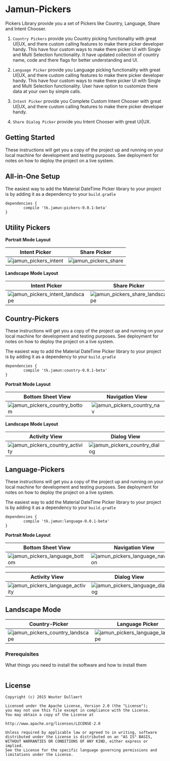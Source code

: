 # Jamun-Pickers

Pickers Library provide you a set of Pickers like Country, Language, Share and Intent Chooser. 

1. `Country Pickers` provide you Country picking functionality with great UI|UX, and there custom calling features to make there picker developer handy. This have four custom ways to make there picker UI with Single and Multi Selection functionality. It have updated collection of country name, code and there flags for better understanding and UI.

2. `Language Picker` provide you Language picking functionality with great UI|UX, and there custom calling features to make there picker developer handy. This have four custom ways to make there picker UI with Single and Multi Selection functionality. User have option to customize there data at your own by simple calls.

3. `Intent Picker` provide you Complete Custom Intent Chooser with great UI|UX, and there custom calling features to make there picker developer handy.

4. `Share Dialog Picker` provide you Intent Chooser with great UI|UX.

## Getting Started

These instructions will get you a copy of the project up and running on your local machine for development and testing purposes. See deployment for notes on how to deploy the project on a live system.

## All-in-One Setup

The easiest way to add the Material DateTime Picker library to your project is by adding it as a dependency to your `build.gradle`

```
dependencies {
        compile 'tk.jamun:pickers-0.0.1-beta'
}
```

## Utility Pickers

**Portrait Mode Layout**

Intent Picker | Share Picker
---- | ----
![jamun_pickers_intent](https://user-images.githubusercontent.com/38988514/39989090-ab29beae-5786-11e8-9121-40c387032a1a.png) | ![jamun_pickers_share](https://user-images.githubusercontent.com/38988514/39989077-a83e147e-5786-11e8-9c08-3652393d1830.png)

**Landscape Mode Layout**

Intent Picker | Share Picker
---- | ----
![jamun_pickers_intent_landscape](https://user-images.githubusercontent.com/38988514/39989091-ab6f28ea-5786-11e8-9ba4-66745bd4b7cb.png) | ![jamun_pickers_share_landscape](https://user-images.githubusercontent.com/38988514/39989079-a87d1480-5786-11e8-816d-db3e8d2d0789.png)

## Country-Pickers

These instructions will get you a copy of the project up and running on your local machine for development and testing purposes. See deployment for notes on how to deploy the project on a live system.

The easiest way to add the Material DateTime Picker library to your project is by adding it as a dependency to your `build.gradle`

```
dependencies {
        compile 'tk.jamun:country-0.0.1-beta'
}
```

**Portrait Mode Layout**

Bottom Sheet View | Navigation View
---- | ----
![jamun_pickers_country_bottom](https://user-images.githubusercontent.com/38988514/39989083-a9390884-5786-11e8-8aa3-c0108ed2546a.png) | ![jamun_pickers_country_nav](https://user-images.githubusercontent.com/38988514/39989089-aae485aa-5786-11e8-88d8-a6d5f9b32bc1.png)

**Landscape Mode Layout**

Activity View | Dialog View
---- | ----
![jamun_pickers_country_activity](https://user-images.githubusercontent.com/38988514/39989082-a8fa7164-5786-11e8-8d01-7f4b27b9f112.png) | ![jamun_pickers_country_dialog](https://user-images.githubusercontent.com/38988514/39989084-aa14f27c-5786-11e8-8c26-07fb9ffa5c26.png)

## Language-Pickers

These instructions will get you a copy of the project up and running on your local machine for development and testing purposes. See deployment for notes on how to deploy the project on a live system.

The easiest way to add the Material DateTime Picker library to your project is by adding it as a dependency to your `build.gradle`

```
dependencies {
        compile 'tk.jamun:language-0.0.1-beta'
}
```

**Portrait Mode Layout**

Bottom Sheet View | Navigation View
---- | ----
![jamun_pickers_language_bottom](https://user-images.githubusercontent.com/38988514/39989094-acf88de6-5786-11e8-82d7-9b8c2a8f257c.png) | ![jamun_pickers_language_navigation](https://user-images.githubusercontent.com/38988514/39989075-a7b637d4-5786-11e8-8bca-7d3535369218.png)

Activity View | Dialog View
---- | ----
![jamun_pickers_language_activity](https://user-images.githubusercontent.com/38988514/39989092-ac444a48-5786-11e8-93f4-4016d9d3676b.png) | ![jamun_pickers_language_dialog](https://user-images.githubusercontent.com/38988514/39989096-ad6d1404-5786-11e8-9a2d-12f7b30806ff.png)

## Landscape Mode

Country-Picker | Language Picker
---- | ----
![jamun_pickers_country_landscape](https://user-images.githubusercontent.com/38988514/39989086-aa686dc6-5786-11e8-98ad-d3a86f209ad0.png) | ![jamun_pickers_language_landscape](https://user-images.githubusercontent.com/38988514/39989099-ade8d256-5786-11e8-87c0-1f322b53f303.png)


### Prerequisites

What things you need to install the software and how to install them

```

```


## License
    Copyright (c) 2015 Wouter Dullaert

    Licensed under the Apache License, Version 2.0 (the "License");
    you may not use this file except in compliance with the License.
    You may obtain a copy of the License at

    http://www.apache.org/licenses/LICENSE-2.0

    Unless required by applicable law or agreed to in writing, software
    distributed under the License is distributed on an "AS IS" BASIS,
    WITHOUT WARRANTIES OR CONDITIONS OF ANY KIND, either express or implied.
    See the License for the specific language governing permissions and
    limitations under the License.
